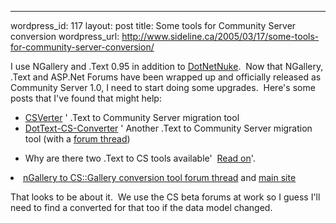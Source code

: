 --- 
wordpress_id: 117
layout: post
title: Some tools for Community Server conversion
wordpress_url: http://www.sideline.ca/2005/03/17/some-tools-for-community-server-conversion/

<p>I use NGallery and .Text 0.95 in addition to <a title="" href="http://www.dotnetnuke.com">DotNetNuke</a>.  Now that NGallery, .Text and ASP.Net Forums have been wrapped up and officially released as Community Server 1.0, I need to start doing some upgrades.  Here's some posts that I've found that might help:</p><ul><li><a href="http://www.communityserver.org/forums/474383/ShowPost.aspx">CSVerter</a> ' .Text to Community Server migration tool</li><li><a href="http://www.kevinharder.com/blogs/kevin/archive/category/1021.aspx">DotText-CS-Converter</a> ' Another .Text to Community Server migration tool (with a <a href="http://www.communityserver.org/forums/477181/ShowPost.aspx">forum thread</a>)</li></ul><ul><li>Why are there two .Text to CS tools available'  <a href="http://www.kevinharder.com/blogs/kevin/archive/2005/03/07/295.aspx">Read on</a>'.</li></ul><li><a href="http://www.communityserver.org/forums/475487/ShowPost.aspx">nGallery to CS::Gallery conversion tool forum thread</a> and <a href="http://www.qgyen.net/blog/archive/2005/03/03/951.aspx">main site</a></li><p>That looks to be about it.  We use the CS beta forums at work so I guess I'll need to find a converted for that too if the data model changed.</p>
